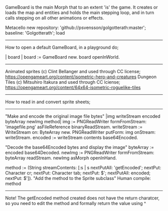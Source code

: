 GameBoard is the main Morph that to an extent 'is' the game. It creates or loads the map
and entities and holds the main stepping loop, and in turn calls stepping on all other 
animations or effects.

Metacello new
    repository: 'github://psvensson/golgotterath:master';
    baseline: 'Golgotterath';
    load

------

How to open a default GameBoard, in a playground do;

| board |
board := GameBoard new.
board openInWorld.

------

Animated sprites (c) Clint Bellanger and used through CC license; https://opengameart.org/content/isometric-hero-and-creatures
Dungeon Tiles (c) Mitsuhiro Itakura and used through CC lciense;
https://opengameart.org/content/64x64-isometric-roguelike-tiles

------

How to read in and convert sprite sheets;

------
"Make and encode the original image file bytes"
|img writeStream encoded byteArray newImg method|
img := PNGReadWriter formFromStream: 'imagefile.png' asFileReference binaryReadStream.
writeStream := WriteStream on: ByteArray new.
PNGReadWriter putForm: img onStream: writeStream.
encoded := writeStream contents base64Encoded.

"Decode the base64Encoded bytes and display the image"
byteArray := encoded base64Decoded.
newImg := PNGReadWriter formFromStream: byteArray readStream.
newImg asMorph openInHand.

method := (String streamContents: [:s |
    s
        nextPutAll: 'getEncoded';
        nextPut: Character cr;
        nextPut: Character tab;
        nextPut: $';
        nextPutAll: encoded;
        nextPut: $']).
"Add the method to the Sprite subclass"
Human compile: method

------

Note!  The getEncoded method created does not have the return charatcer, so you need to edit the method and formally return the value using ^